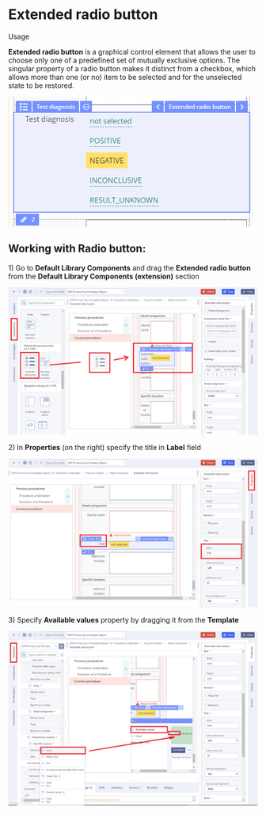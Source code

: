 # Extended radio button

Usage

**Extended radio button** is a graphical control element that allows the user to choose only one of a predefined set of mutually exclusive options. The singular property of a radio button makes it distinct from a checkbox, which allows more than one \(or no\) item to be selected and for the unselected state to be restored.

![](../../.gitbook/assets/34841350.png)

## Working with Radio button: <a id="Extendedradiobutton-WorkingwithRadiobutton:"></a>

1\) Go to **Default Library Components** and drag the **Extended radio button** from the **Default Library Components \(extension\)** section

![](../../.gitbook/assets/34841430.png)

2\) In **Properties** \(on the right\) specify the title in **Label** field

![](../../.gitbook/assets/34841435.png)

3\) Specify **Available values** property by dragging it from the **Template**

![](../../.gitbook/assets/34841442.png)

